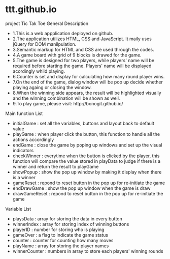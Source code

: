 # ttt.github.io
project Tic Tak Toe
<p1>General Description</p1>
<ul>
<li>1.This is a web appplication deployed on github.</li>
<li>2.The application utilizes HTML, CSS and JavaScript. It maily uses jQuery for DOM manilpulation. </li>
<li>3.Semantic markup for HTML and CSS are used through the codes. </li>
<li>4.A game board with grid of 9 blocks is drawed for the game. </li>
<li>5.The game is designed for two players, while players' name will be required before starting the game. Players' name will be displayed acordingly whild playing. </li>
<li>6.Counter is set and display for calculating how many round player wins.</li>
<li>7.On the end of the game, dialog window will be pop up decide whether playing againg or closing the window. </li>
<li>8.When the winning side appears, the result will be highlighted visually and the winning combination will be shown as well. </li>
<li>9.To play game, please visit: http://bonogit.github.io/</li>
</ul>
<p1>Main function List</p1>
<ul>
<li>initialGame : set all the variables, buttons and layout back to default value</li>
<li>playGame : when player click the button, this function to handle all the actions accordingly </li>
<li>endGame :  close the game by poping up windows and set up the visual indicators</li>
<li>checkWinner : everytime when the button is clicked by the player, this function will compare the value stored in playData to judge if there is a winner and return the result to playGame</li>
<li>showPopup : show the pop up window by making it display when there is a winner</li>
<li>gameReset : repond to reset button in the pop up for re-initiate the game</li>
<li>endDrawGame : show the pop up window when the game is draw</li>
<li>drawGameReset : repond to reset button in the pop up for re-initiate the game </li>
</ul>
<p1>Variable List</p1>
<ul>
<li>playsData : array for storing the data in every button</li>
<li>winnerIndex : array for storing index of winning buttons </li>
<li>playerID :  number for storing who is playing</li>
<li>gameOver : a flag to indicate the game status</li>
<li>counter : counter for counting how many moves</li>
<li>playName : array for storing the player names </li>
<li>winnerCounter : numbers in array to store each players' winning rounds</li>
</ul>









